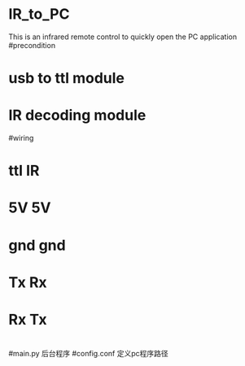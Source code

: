 # IR_to_PC
This is an infrared remote control to quickly open the PC application
#precondition
#    usb to ttl module
#    IR decoding module
#wiring
#    ttl    IR
#    5V     5V
#    gnd    gnd
#   Tx      Rx
#   Rx      Tx
#
#
#main.py      后台程序
#config.conf  定义pc程序路径
